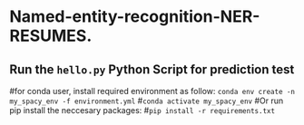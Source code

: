 # Named-entity-recognition-NER-RESUMES.
## Run the `hello.py` Python Script for prediction test

#for conda user, install required environment as follow:
`conda env create -n my_spacy_env -f environment.yml`
#`conda activate my_spacy_env`
#Or run pip install the neccesary packages:
#`pip install -r requirements.txt`
